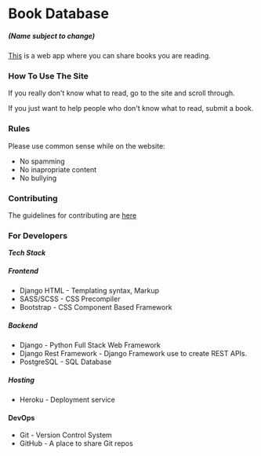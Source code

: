 # Book Database

##### (Name subject to change)

[This](https://glacial-forest-38809.herokuapp.com/) is a web app where you can share books you are reading.

### How To Use The Site

If you really don't know what to read, go to the site and scroll through.

If you just want to help people who don't know what to read, submit a book.

### Rules

Please use common sense while on the website:

-   No spamming
-   No inapropriate content
-   No bullying

### Contributing
The guidelines for contributing are [here](.github/CONTRIBUTING.md)

### For Developers
***Tech Stack*** <br/>
##### Frontend
- Django HTML - Templating syntax, Markup
- SASS/SCSS - CSS Precompiler 
- Bootstrap - CSS Component Based Framework

##### Backend
- Django - Python Full Stack Web Framework
- Django Rest Framework - Django Framework use to create REST APIs.
-  PostgreSQL - SQL Database

##### Hosting
- Heroku - Deployment service

#### DevOps
- Git - Version Control System
- GitHub - A place to share Git repos 